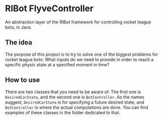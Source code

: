# RlBot FlyveController
An abstraction layer of the RlBot framework for controlling rocket league bots, in Java. 

## The idea
The purpose of this project is to try to solve one of the biggest problems for rocket league bots:
What inputs do we need to provide in order to reach a specific physic state at a specified moment in time?

## How to use
There are two classes that you need to be aware of. The first one is ```DesiredCarState```, and the second one is ```BotController```. As the names suggest, ```DesiredCarState``` is for specifying a future desired state, and ```BotController``` is where the actual computations are done.
You can find examples of these classes in the folder dedicated to that. 
